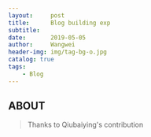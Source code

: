 ```yaml
---
layout:     post
title:      Blog building exp
subtitle:   
date:       2019-05-05
author:     Wangwei
header-img: img/tag-bg-o.jpg
catalog: true
tags:
    - Blog
---
```


## ABOUT
>Thanks to Qiubaiying's contribution

